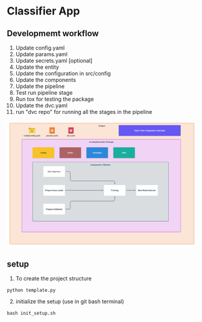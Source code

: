 # Classifier App

## Developmemt workflow

1. Update config.yaml
3. Update params.yaml
2. Update secrets.yaml [optional]
4. Update the entity
5. Update the configuration in src/config
6. Update the components
7. Update the pipeline
8. Test run pipeline stage
9. Run tox for testing the package
10. Update the dvc.yaml
11. run "dvc repo" for running all the stages in the pipeline

![img](docs/project_workflow.png)

## setup
1. To create the project structure
```
python template.py
```
2. initialize the setup (use in git bash terminal)
```
bash init_setup.sh
```
